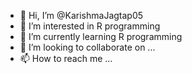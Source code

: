 - 👋 Hi, I’m @KarishmaJagtap05
- 👀 I’m interested in R programming
- 🌱 I’m currently learning R programming
- 💞️ I’m looking to collaborate on ...
- 📫 How to reach me ...

<!---
KarishmaJagtap05/KarishmaJagtap05 is a ✨ special ✨ repository because its `README.md` (this file) appears on your GitHub profile.
You can click the Preview link to take a look at your changes.
--->
